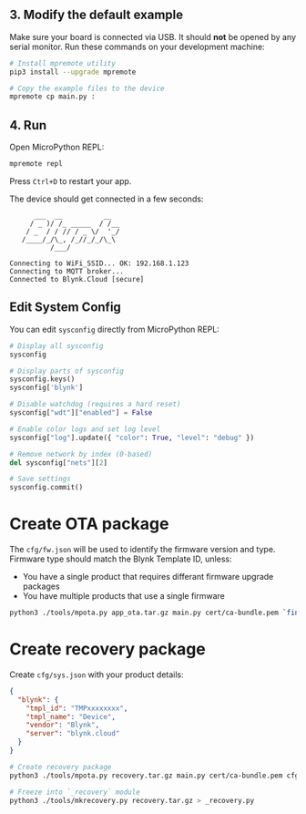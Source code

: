 
## 3. Modify the default example

Make sure your board is connected via USB. It should **not** be opened by any serial monitor.
Run these commands on your development machine:

```sh
# Install mpremote utility
pip3 install --upgrade mpremote

# Copy the example files to the device
mpremote cp main.py :
```

## 4. Run

Open MicroPython REPL:

```sh
mpremote repl
```

Press `Ctrl+D` to restart your app.

The device should get connected in a few seconds:

```log
      ___  __          __
     / _ )/ /_ _____  / /__
    / _  / / // / _ \/  '_/
   /____/_/\_, /_//_/_/\_\
          /___/

Connecting to WiFi_SSID... OK: 192.168.1.123
Connecting to MQTT broker...
Connected to Blynk.Cloud [secure]
```

## Edit System Config

You can edit `sysconfig` directly from MicroPython REPL:

```py
# Display all sysconfig
sysconfig

# Display parts of sysconfig
sysconfig.keys()
sysconfig['blynk']

# Disable watchdog (requires a hard reset)
sysconfig["wdt"]["enabled"] = False

# Enable color logs and set log level
sysconfig["log"].update({ "color": True, "level": "debug" })

# Remove network by index (0-based)
del sysconfig["nets"][2]

# Save settings
sysconfig.commit()
```

# Create OTA package

The `cfg/fw.json` will be used to identify the firmware version and type.
Firmware type should match the Blynk Template ID, unless:
- You have a single product that requires differant firmware upgrade packages
- You have multiple products that use a single firmware

```sh
python3 ./tools/mpota.py app_ota.tar.gz main.py cert/ca-bundle.pem `find ./lib -name '*.py'`
```

# Create recovery package

Create `cfg/sys.json` with your product details:
```json
{
  "blynk": {
    "tmpl_id": "TMPxxxxxxxx",
    "tmpl_name": "Device",
    "vendor": "Blynk",
    "server": "blynk.cloud"
  }
}
```

```sh
# Create recovery package
python3 ./tools/mpota.py recovery.tar.gz main.py cert/ca-bundle.pem cfg/sys.json

# Freeze into `_recovery` module
python3 ./tools/mkrecovery.py recovery.tar.gz > _recovery.py
```